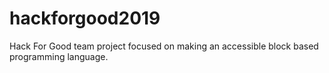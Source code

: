 # hackforgood2019
Hack For Good team project focused on making an accessible block based programming language.
